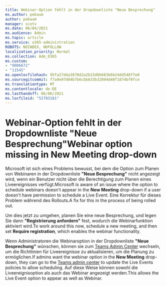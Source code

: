 ```yaml
---
title: Webinar-Option fehlt in der Dropdownliste "Neue Besprechung"
ms.author: pebaum
author: pebaum
manager: scotv
ms.date: 06/04/2021
ms.audience: Admin
ms.topic: article
ms.service: o365-administration
ROBOTS: NOINDEX, NOFOLLOW
localization_priority: Normal
ms.collection: Adm_O365
ms.custom:
- "9006672"
- "11545"
ms.openlocfilehash: 95fa27dda3878d2a2b15d8b683b6b24dd548f7e0
ms.sourcegitcommit: f7a9e97d04b7b6cbb633b32094d40f1874bf0fce
ms.translationtype: MT
ms.contentlocale: de-DE
ms.lasthandoff: 06/06/2021
ms.locfileid: "52783181"
---
```

# <a name="webinar-option-missing-in-new-meeting-drop-down"></a><span data-ttu-id="a7bd1-102">Webinar-Option fehlt in der Dropdownliste "Neue Besprechung"</span><span class="sxs-lookup"><span data-stu-id="a7bd1-102">Webinar option missing in New Meeting drop-down</span></span>

<span data-ttu-id="a7bd1-103">Microsoft ist sich eines Problems bewusst, bei dem die Option zum Planen von Webinaren in der Dropdownliste **"Neue Besprechung"** nicht angezeigt wird, wenn ein Benutzer nicht über die Berechtigung zum Planen eines Liveereignisses verfügt.</span><span class="sxs-lookup"><span data-stu-id="a7bd1-103">Microsoft is aware of an issue where the option to schedule webinars doesn't appear in the **New Meeting** drop-down if a user doesn't have permission to schedule a Live Event.</span></span> <span data-ttu-id="a7bd1-104">Eine Korrektur für dieses Problem während des Rollouts.</span><span class="sxs-lookup"><span data-stu-id="a7bd1-104">A fix for this in the process of being rolled out.</span></span>

<span data-ttu-id="a7bd1-105">Um dies jetzt zu umgehen, planen Sie eine neue Besprechung, und legen Sie dann **"Registrierung anfordern"** fest, wodurch die Webinarfunktion aktiviert wird.</span><span class="sxs-lookup"><span data-stu-id="a7bd1-105">To work around this now, schedule a new meeting, and then set **Require registration**, which enables the webinar functionality.</span></span>

<span data-ttu-id="a7bd1-106">Wenn Administratoren die Webinaroption in der Dropdownliste **"Neue Besprechung"** wünschen, können sie zum [Teams Admin Center](https://admin.teams.microsoft.com/policies/broadcasts) wechseln, um die Richtlinien für Liveereignisse zu aktualisieren, um die Planung zu ermöglichen.</span><span class="sxs-lookup"><span data-stu-id="a7bd1-106">If admins want the webinar option in the **New Meeting** drop-down, they can go to the [Teams admin center](https://admin.teams.microsoft.com/policies/broadcasts) to update the Live Events policies to allow scheduling.</span></span> <span data-ttu-id="a7bd1-107">Auf diese Weise können sowohl die Liveereignisoption als auch das Webinar angezeigt werden.</span><span class="sxs-lookup"><span data-stu-id="a7bd1-107">This allows the Live Event option to appear as well as Webinar.</span></span>